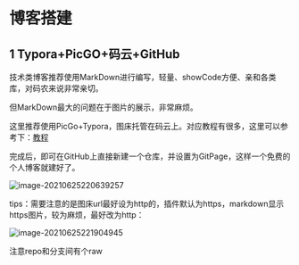 # 博客搭建

## 1 Typora+PicGO+码云+GitHub

技术类博客推荐使用MarkDown进行编写，轻量、showCode方便、亲和各类库，对码农来说非常亲切。

但MarkDown最大的问题在于图片的展示，非常麻烦。

这里推荐使用PicGo+Typora，图床托管在码云上。对应教程有很多，这里可以参考下：[教程](https://blog.csdn.net/lsswshxcg/article/details/108032534 )

完成后，即可在GitHub上直接新建一个仓库，并设置为GitPage，这样一个免费的个人博客就建好了。

![image-20210625220639257](http://gitee.com/null_161_0561/picpic/raw/master/2021/20210625220639.png)



tips：需要注意的是图床url最好设为http的，插件默认为https，markdown显示https图片，较为麻烦，最好改为http：

![image-20210625221904945](http://gitee.com/null_161_0561/picpic/raw/master/2021/20210625221904.png)

注意repo和分支间有个raw


